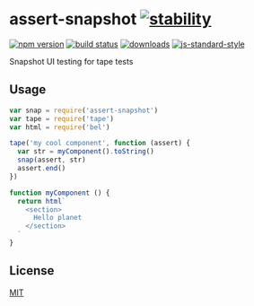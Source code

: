 # assert-snapshot [![stability][0]][1]
[![npm version][2]][3] [![build status][4]][5]
[![downloads][8]][9] [![js-standard-style][10]][11]

Snapshot UI testing for tape tests

## Usage
```js
var snap = require('assert-snapshot')
var tape = require('tape')
var html = require('bel')

tape('my cool component', function (assert) {
  var str = myComponent().toString()
  snap(assert, str)
  assert.end()
})

function myComponent () {
  return html`
    <section>
      Hello planet
    </section>
  `
}
```

## License
[MIT](https://tldrlegal.com/license/mit-license)

[0]: https://img.shields.io/badge/stability-experimental-orange.svg?style=flat-square
[1]: https://nodejs.org/api/documentation.html#documentation_stability_index
[2]: https://img.shields.io/npm/v/assert-snapshot.svg?style=flat-square
[3]: https://npmjs.org/package/assert-snapshot
[4]: https://img.shields.io/travis/yoshuawuyts/assert-snapshot/master.svg?style=flat-square
[5]: https://travis-ci.org/yoshuawuyts/assert-snapshot
[6]: https://img.shields.io/codecov/c/github/yoshuawuyts/assert-snapshot/master.svg?style=flat-square
[7]: https://codecov.io/github/yoshuawuyts/assert-snapshot
[8]: http://img.shields.io/npm/dm/assert-snapshot.svg?style=flat-square
[9]: https://npmjs.org/package/assert-snapshot
[10]: https://img.shields.io/badge/code%20style-standard-brightgreen.svg?style=flat-square
[11]: https://github.com/feross/standard
